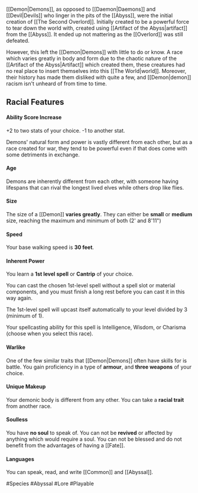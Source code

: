 [[Demon|Demons]], as opposed to [[Daemon|Daemons]] and [[Devil|Devils]] who linger in the pits of the [[Abyss]], were the initial creation of [[The Second Overlord]]. Initially created to be a powerful force to tear down the world with, created using [[Artifact of the Abyss|artifact]] from the [[Abyss]]. It ended up not mattering as the [[Overlord]] was still defeated.

However, this left the [[Demon|Demons]] with little to do or know. A race which varies greatly in body and form due to the chaotic nature of the [[Artifact of the Abyss|Artifact]] which created them, these creatures had no real place to insert themselves into this [[The World|world]]. Moreover, their history has made them disliked with quite a few, and [[Demon|demon]] racism isn't unheard of from time to time.

## Racial Features
#### Ability Score Increase
+2 to two stats of your choice. -1 to another stat. 

Demons' natural form and power is vastly different from each other, but as a race created for war, they tend to be powerful even if that does come with some detriments in exchange.
#### Age
Demons are inherently different from each other, with someone having lifespans that can rival the longest lived elves while others drop like flies.
#### Size
The size of a [[Demon]] **varies greatly**. They can either be **small** or **medium** size, reaching the maximum and minimum of both (2' and 8'11")
#### Speed
Your base walking speed is **30 feet**.
#### Inherent Power
You learn a **1st level spell** or **Cantrip** of your choice. 

You can cast the chosen 1st-level spell without a spell slot or material components, and you must finish a long rest before you can cast it in this way again.

The 1st-level spell will upcast itself automatically to your level divided by 3 (minimum of 1).

Your spellcasting ability for this spell is Intelligence, Wisdom, or Charisma (choose when you select this race).
#### Warlike
One of the few similar traits that [[Demon|Demons]] often have skills for is battle. You gain proficiency in a type of **armour**, and **three weapons** of your choice.
#### Unique Makeup
Your demonic body is different from any other. You can take a **racial trait** from another race.
#### Soulless
You have **no soul** to speak of. You can not be **revived** or affected by anything which would require a soul. You can not be blessed and do not benefit from the advantages of having a [[Fate]].
#### Languages
You can speak, read, and write [[Common]] and [[Abyssal]].

#Species #Abyssal #Lore #Playable